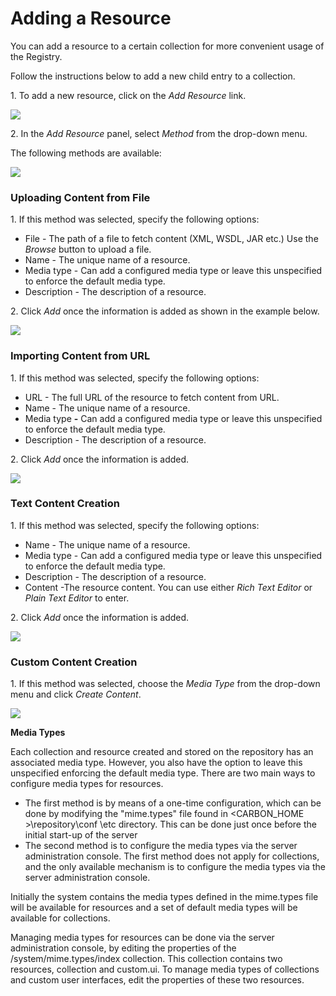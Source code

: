 # Adding a Resource

You can add a resource to a certain collection for more convenient usage
of the Registry.

Follow the instructions below to add a new child entry to a collection.

1\. To add a new resource, click on the *Add Resource* link.

![](../../assets/img/53125534/53287664.png)

2\. In the *Add Resource* panel, select *Method* from the drop-down menu.

The following methods are available:

![](../../assets/img/53125534/53287663.png)

### Uploading Content from File

1\. If this method was selected, specify the following options:

-   File - The path of a file to fetch content (XML, WSDL, JAR etc.) Use
    the *Browse* button to upload a file.
-   Name - The unique name of a resource.
-   Media type - Can add a configured media type or leave this
    unspecified to enforce the default media type.
-   Description - The description of a resource.

2\. Click *Add* once the information is added as shown in the example
below.

![](../../assets/img/53125534/53287661.png)

### Importing Content from URL

1\. If this method was selected, specify the following options:

-   URL - The full URL of the resource to fetch content from URL.
-   Name - The unique name of a resource.
-   Media type **-** Can add a configured media type or leave this
    unspecified to enforce the default media type.
-   Description - The description of a resource.

2\. Click *Add* once the information is added.

![](../../assets/img/53125534/53287659.png)

### Text Content Creation

1\. If this method was selected, specify the following options:

-   Name - The unique name of a resource.
-   Media type - Can add a configured media type or leave this
    unspecified to enforce the default media type.
-   Description - The description of a resource.
-   Content -The resource content. You can use either *Rich Text
    Editor* or *Plain Text Editor* to enter.

2\. Click *Add* once the information is added.

![](../../assets/img/53125534/53287658.png)

### Custom Content Creation

1\. If this method was selected, choose the *Media Type* from the
drop-down menu and click *Create Content*.

![](../../assets/img/53125534/53287662.png)

**Media Types**

Each collection and resource created and stored on the repository has an
associated media type. However, you also have the option to leave this
unspecified enforcing the default media type. There are two main ways to
configure media types for resources.

-   The first method is by means of a one-time configuration, which can
    be done by modifying the "mime.types" file found in
    \<CARBON\_HOME \>\\repository\\conf \\etc directory. This can be
    done just once before the initial start-up of the server
-   The second method is to configure the media types via the server
    administration console. The first method does not apply for
    collections, and the only available mechanism is to configure the
    media types via the server administration console.

Initially the system contains the media types defined in the mime.types
file will be available for resources and a set of default media types
will be available for collections.

Managing media types for resources can be done via the server
administration console, by editing the properties of the
/system/mime.types/index collection. This collection contains two
resources, collection and custom.ui. To manage media types of
collections and custom user interfaces, edit the properties of these two
resources.
